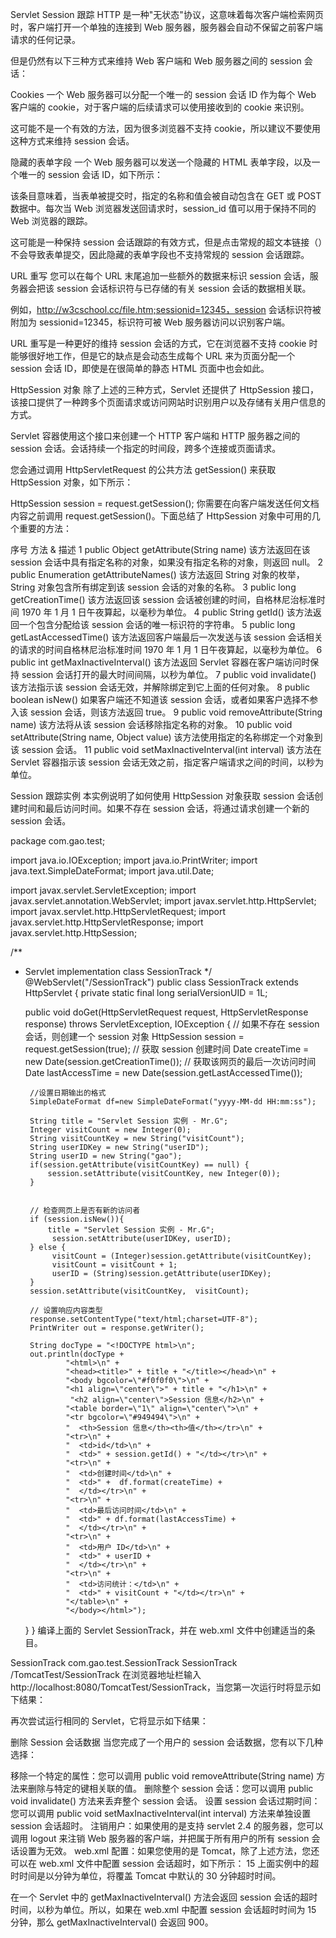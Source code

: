 Servlet Session 跟踪
HTTP 是一种"无状态"协议，这意味着每次客户端检索网页时，客户端打开一个单独的连接到 Web 服务器，服务器会自动不保留之前客户端请求的任何记录。

但是仍然有以下三种方式来维持 Web 客户端和 Web 服务器之间的 session 会话：

Cookies
一个 Web 服务器可以分配一个唯一的 session 会话 ID 作为每个 Web 客户端的 cookie，对于客户端的后续请求可以使用接收到的 cookie 来识别。

这可能不是一个有效的方法，因为很多浏览器不支持 cookie，所以建议不要使用这种方式来维持 session 会话。

隐藏的表单字段
一个 Web 服务器可以发送一个隐藏的 HTML 表单字段，以及一个唯一的 session 会话 ID，如下所示：

<input type="hidden" name="sessionid" value="12345">
该条目意味着，当表单被提交时，指定的名称和值会被自动包含在 GET 或 POST 数据中。每次当 Web 浏览器发送回请求时，session_id 值可以用于保持不同的 Web 浏览器的跟踪。

这可能是一种保持 session 会话跟踪的有效方式，但是点击常规的超文本链接（<A HREF...>）不会导致表单提交，因此隐藏的表单字段也不支持常规的 session 会话跟踪。

URL 重写
您可以在每个 URL 末尾追加一些额外的数据来标识 session 会话，服务器会把该 session 会话标识符与已存储的有关 session 会话的数据相关联。

例如，http://w3cschool.cc/file.htm;sessionid=12345，session 会话标识符被附加为 sessionid=12345，标识符可被 Web 服务器访问以识别客户端。

URL 重写是一种更好的维持 session 会话的方式，它在浏览器不支持 cookie 时能够很好地工作，但是它的缺点是会动态生成每个 URL 来为页面分配一个 session 会话 ID，即使是在很简单的静态 HTML 页面中也会如此。

HttpSession 对象
除了上述的三种方式，Servlet 还提供了 HttpSession 接口，该接口提供了一种跨多个页面请求或访问网站时识别用户以及存储有关用户信息的方式。

Servlet 容器使用这个接口来创建一个 HTTP 客户端和 HTTP 服务器之间的 session 会话。会话持续一个指定的时间段，跨多个连接或页面请求。

您会通过调用 HttpServletRequest 的公共方法 getSession() 来获取 HttpSession 对象，如下所示：

HttpSession session = request.getSession();
你需要在向客户端发送任何文档内容之前调用 request.getSession()。下面总结了 HttpSession 对象中可用的几个重要的方法：

序号	方法 & 描述
1	public Object getAttribute(String name)
该方法返回在该 session 会话中具有指定名称的对象，如果没有指定名称的对象，则返回 null。
2	public Enumeration getAttributeNames()
该方法返回 String 对象的枚举，String 对象包含所有绑定到该 session 会话的对象的名称。
3	public long getCreationTime()
该方法返回该 session 会话被创建的时间，自格林尼治标准时间 1970 年 1 月 1 日午夜算起，以毫秒为单位。
4	public String getId()
该方法返回一个包含分配给该 session 会话的唯一标识符的字符串。
5	public long getLastAccessedTime()
该方法返回客户端最后一次发送与该 session 会话相关的请求的时间自格林尼治标准时间 1970 年 1 月 1 日午夜算起，以毫秒为单位。
6	public int getMaxInactiveInterval()
该方法返回 Servlet 容器在客户端访问时保持 session 会话打开的最大时间间隔，以秒为单位。
7	public void invalidate()
该方法指示该 session 会话无效，并解除绑定到它上面的任何对象。
8	public boolean isNew()
如果客户端还不知道该 session 会话，或者如果客户选择不参入该 session 会话，则该方法返回 true。
9	public void removeAttribute(String name)
该方法将从该 session 会话移除指定名称的对象。
10	public void setAttribute(String name, Object value) 
该方法使用指定的名称绑定一个对象到该 session 会话。
11	public void setMaxInactiveInterval(int interval)
该方法在 Servlet 容器指示该 session 会话无效之前，指定客户端请求之间的时间，以秒为单位。

Session 跟踪实例
本实例说明了如何使用 HttpSession 对象获取 session 会话创建时间和最后访问时间。如果不存在 session 会话，将通过请求创建一个新的 session 会话。

package com.gao.test;

import java.io.IOException;
import java.io.PrintWriter;
import java.text.SimpleDateFormat;
import java.util.Date;

import javax.servlet.ServletException;
import javax.servlet.annotation.WebServlet;
import javax.servlet.http.HttpServlet;
import javax.servlet.http.HttpServletRequest;
import javax.servlet.http.HttpServletResponse;
import javax.servlet.http.HttpSession;

/**
 * Servlet implementation class SessionTrack
 */
@WebServlet("/SessionTrack")
public class SessionTrack extends HttpServlet {
    private static final long serialVersionUID = 1L;

    public void doGet(HttpServletRequest request, HttpServletResponse response) throws ServletException, IOException
    {
        // 如果不存在 session 会话，则创建一个 session 对象
        HttpSession session = request.getSession(true);
        // 获取 session 创建时间
        Date createTime = new Date(session.getCreationTime());
        // 获取该网页的最后一次访问时间
        Date lastAccessTime = new Date(session.getLastAccessedTime());
         
        //设置日期输出的格式  
        SimpleDateFormat df=new SimpleDateFormat("yyyy-MM-dd HH:mm:ss");  
    
        String title = "Servlet Session 实例 - Mr.G";
        Integer visitCount = new Integer(0);
        String visitCountKey = new String("visitCount");
        String userIDKey = new String("userID");
        String userID = new String("gao");
        if(session.getAttribute(visitCountKey) == null) {
            session.setAttribute(visitCountKey, new Integer(0));
        }

    
        // 检查网页上是否有新的访问者
        if (session.isNew()){
            title = "Servlet Session 实例 - Mr.G";
             session.setAttribute(userIDKey, userID);
        } else {
             visitCount = (Integer)session.getAttribute(visitCountKey);
             visitCount = visitCount + 1;
             userID = (String)session.getAttribute(userIDKey);
        }
        session.setAttribute(visitCountKey,  visitCount);
    
        // 设置响应内容类型
        response.setContentType("text/html;charset=UTF-8");
        PrintWriter out = response.getWriter();
    
        String docType = "<!DOCTYPE html>\n";
        out.println(docType +
                "<html>\n" +
                "<head><title>" + title + "</title></head>\n" +
                "<body bgcolor=\"#f0f0f0\">\n" +
                "<h1 align=\"center\">" + title + "</h1>\n" +
                 "<h2 align=\"center\">Session 信息</h2>\n" +
                "<table border=\"1\" align=\"center\">\n" +
                "<tr bgcolor=\"#949494\">\n" +
                "  <th>Session 信息</th><th>值</th></tr>\n" +
                "<tr>\n" +
                "  <td>id</td>\n" +
                "  <td>" + session.getId() + "</td></tr>\n" +
                "<tr>\n" +
                "  <td>创建时间</td>\n" +
                "  <td>" +  df.format(createTime) + 
                "  </td></tr>\n" +
                "<tr>\n" +
                "  <td>最后访问时间</td>\n" +
                "  <td>" + df.format(lastAccessTime) + 
                "  </td></tr>\n" +
                "<tr>\n" +
                "  <td>用户 ID</td>\n" +
                "  <td>" + userID + 
                "  </td></tr>\n" +
                "<tr>\n" +
                "  <td>访问统计：</td>\n" +
                "  <td>" + visitCount + "</td></tr>\n" +
                "</table>\n" +
                "</body></html>"); 
    }
}
编译上面的 Servlet SessionTrack，并在 web.xml 文件中创建适当的条目。

<?xml version="1.0" encoding="UTF-8"?>
<web-app>
  <servlet> 
    <!-- 类名 -->  
    <servlet-name>SessionTrack</servlet-name>
    <!-- 所在的包 -->
    <servlet-class>com.gao.test.SessionTrack</servlet-class>
  </servlet>
  <servlet-mapping>
    <servlet-name>SessionTrack</servlet-name>
    <!-- 访问的网址 -->
    <url-pattern>/TomcatTest/SessionTrack</url-pattern>
  </servlet-mapping>
</web-app>
在浏览器地址栏输入 http://localhost:8080/TomcatTest/SessionTrack，当您第一次运行时将显示如下结果：



再次尝试运行相同的 Servlet，它将显示如下结果：




删除 Session 会话数据
当您完成了一个用户的 session 会话数据，您有以下几种选择：

移除一个特定的属性：您可以调用 public void removeAttribute(String name) 方法来删除与特定的键相关联的值。
删除整个 session 会话：您可以调用 public void invalidate() 方法来丢弃整个 session 会话。
设置 session 会话过期时间：您可以调用 public void setMaxInactiveInterval(int interval) 方法来单独设置 session 会话超时。
注销用户：如果使用的是支持 servlet 2.4 的服务器，您可以调用 logout 来注销 Web 服务器的客户端，并把属于所有用户的所有 session 会话设置为无效。
web.xml 配置：如果您使用的是 Tomcat，除了上述方法，您还可以在 web.xml 文件中配置 session 会话超时，如下所示：
  <session-config>
    <session-timeout>15</session-timeout>
  </session-config>
上面实例中的超时时间是以分钟为单位，将覆盖 Tomcat 中默认的 30 分钟超时时间。

在一个 Servlet 中的 getMaxInactiveInterval() 方法会返回 session 会话的超时时间，以秒为单位。所以，如果在 web.xml 中配置 session 会话超时时间为 15 分钟，那么 getMaxInactiveInterval() 会返回 900。